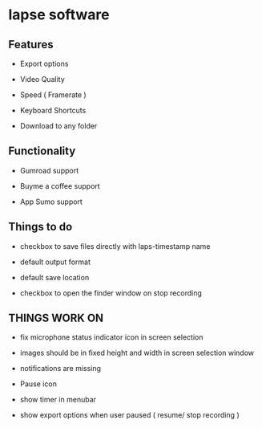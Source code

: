 # lapse software

## Features

- Export options

- Video Quality

- Speed ( Framerate )

- Keyboard Shortcuts

- Download to any folder

## Functionality

- Gumroad support

- Buyme a coffee support

- App Sumo support

## Things to do

- checkbox to save files directly with laps-timestamp name

- default output format

- default save location

- checkbox to open the finder window on stop recording

## THINGS WORK ON 

- fix microphone status indicator  icon in screen selection

- images should be in fixed height and width in screen selection window

- notifications are missing

- Pause icon

- show timer in menubar

- show export options when user paused ( resume/ stop recording )
